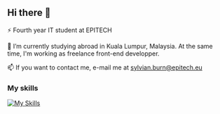## Hi there 👋

⚡ Fourth year IT student at EPITECH

🌱 I’m currently studying abroad in Kuala Lumpur, Malaysia. At the same time, I'm working as freelance front-end developper.

📫 If you want to contact me, e-mail me at sylvian.burn@epitech.eu

### My skills

[![My Skills](https://skillicons.dev/icons?i=react,angular,nodejs,androidstudio,dotnet,c,cpp,bash,git&perline=3)](https://skillicons.dev)

<!--
**SylvianBurn/SylvianBurn** is a ✨ _special_ ✨ repository because its `README.md` (this file) appears on your GitHub profile.

Here are some ideas to get you started:

- 🔭 I’m currently working on ...
- 🌱 I’m currently learning ...
- 👯 I’m looking to collaborate on ...
- 🤔 I’m looking for help with ...
- 💬 Ask me about ...
- 📫 How to reach me: ...
- 😄 Pronouns: ...
- ⚡ Fun fact: ...
-->
